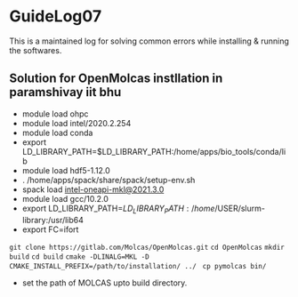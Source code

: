 # GuideLog07
This is a maintained log for solving common errors while installing & running the softwares.

## Solution for OpenMolcas instllation in paramshivay iit bhu

* module load ohpc
* module load intel/2020.2.254
* module load conda
* export LD_LIBRARY_PATH=$LD_LIBRARY_PATH:/home/apps/bio_tools/conda/lib
* module load hdf5-1.12.0
* . /home/apps/spack/share/spack/setup-env.sh
* spack load intel-oneapi-mkl@2021.3.0
* module load gcc/10.2.0
* export LD_LIBRARY_PATH=$LD_LIBRARY_PATH:/home/$USER/slurm-library:/usr/lib64
* export FC=ifort

` git clone https://gitlab.com/Molcas/OpenMolcas.git `
` cd OpenMolcas `
` mkdir build `
` cd build `
` cmake -DLINALG=MKL -D CMAKE_INSTALL_PREFIX=/path/to/installation/ ../ `
` cp pymolcas bin/`
* set the path of MOLCAS upto build directory.
  

